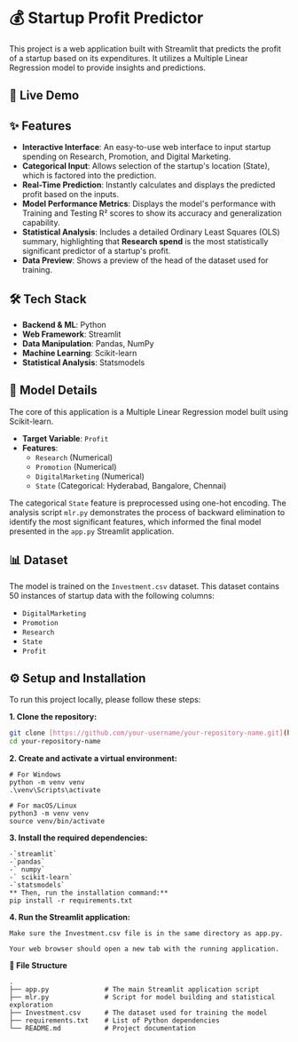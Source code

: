 # 💰 Startup Profit Predictor

This project is a web application built with Streamlit that predicts the profit of a startup based on its expenditures. It utilizes a Multiple Linear Regression model to provide insights and predictions.

## 🚀 Live Demo
 


## ✨ Features

-   **Interactive Interface**: An easy-to-use web interface to input startup spending on Research, Promotion, and Digital Marketing.
-   **Categorical Input**: Allows selection of the startup's location (State), which is factored into the prediction.
-   **Real-Time Prediction**: Instantly calculates and displays the predicted profit based on the inputs.
-   **Model Performance Metrics**: Displays the model's performance with Training and Testing R² scores to show its accuracy and generalization capability.
-   **Statistical Analysis**: Includes a detailed Ordinary Least Squares (OLS) summary, highlighting that **Research spend** is the most statistically significant predictor of a startup's profit.
-   **Data Preview**: Shows a preview of the head of the dataset used for training.

## 🛠️ Tech Stack

-   **Backend & ML**: Python
-   **Web Framework**: Streamlit
-   **Data Manipulation**: Pandas, NumPy
-   **Machine Learning**: Scikit-learn
-   **Statistical Analysis**: Statsmodels

## 🧠 Model Details

The core of this application is a Multiple Linear Regression model built using Scikit-learn.

-   **Target Variable**: `Profit`
-   **Features**:
    -   `Research` (Numerical)
    -   `Promotion` (Numerical)
    -   `DigitalMarketing` (Numerical)
    -   `State` (Categorical: Hyderabad, Bangalore, Chennai)

The categorical `State` feature is preprocessed using one-hot encoding. The analysis script `mlr.py` demonstrates the process of backward elimination to identify the most significant features, which informed the final model presented in the `app.py` Streamlit application.

## 📊 Dataset

The model is trained on the `Investment.csv` dataset. This dataset contains 50 instances of startup data with the following columns:

-   `DigitalMarketing`
-   `Promotion`
-   `Research`
-   `State`
-   `Profit`

## ⚙️ Setup and Installation

To run this project locally, please follow these steps:

**1. Clone the repository:**

```bash
git clone [https://github.com/your-username/your-repository-name.git](https://github.com/your-username/your-repository-name.git)
cd your-repository-name

```
**2. Create and activate a virtual environment:**
```
# For Windows
python -m venv venv
.\venv\Scripts\activate

# For macOS/Linux
python3 -m venv venv
source venv/bin/activate

```
 **3. Install the required dependencies:**
 ```
-`streamlit`
 -`pandas`
-` numpy`
-` scikit-learn` 
-`statsmodels`
** Then, run the installation command:**
pip install -r requirements.txt
```


**4. Run the Streamlit application:**
```
Make sure the Investment.csv file is in the same directory as app.py.

Your web browser should open a new tab with the running application.
```

**📁 File Structure**
```
.
├── app.py              # The main Streamlit application script
├── mlr.py              # Script for model building and statistical exploration
├── Investment.csv      # The dataset used for training the model
├── requirements.txt    # List of Python dependencies
└── README.md           # Project documentation

```
